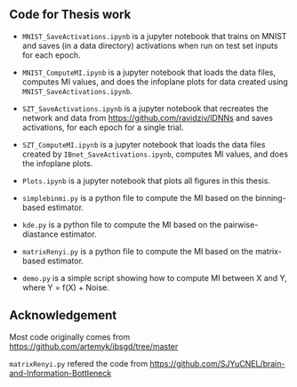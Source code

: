 ## Code for Thesis work

* `MNIST_SaveActivations.ipynb` is a jupyter notebook that trains on MNIST and saves (in a data directory) activations when run on test set inputs for each epoch.

* `MNIST_ComputeMI.ipynb` is a jupyter notebook that loads the data files, computes MI values, and does the infoplane plots for data created using `MNIST_SaveActivations.ipynb`.

* `SZT_SaveActivations.ipynb` is a jupyter notebook that recreates the network and data from https://github.com/ravidziv/IDNNs and saves activations, for each epoch for a single trial.

* `SZT_ComputeMI.ipynb` is a jupyter notebook that loads the data files created by `IBnet_SaveActivations.ipynb`, computes MI values, and does the infoplane plots.

* `Plots.ipynb` is a jupyter notebook that plots all figures in this thesis.

* `simplebinmi.py` is a python file to compute the MI based on the binning-based estimator.
* `kde.py` is a python file to compute the MI based on the pairwise-diastance estimator.
* `matrixRenyi.py` is a python file to compute the MI based on the matrix-based estimator.

* `demo.py` is a simple script showing how to compute MI between X and Y, where Y = f(X) + Noise.


## Acknowledgement

Most code originally comes from https://github.com/artemyk/ibsgd/tree/master

`matrixRenyi.py` refered the code from https://github.com/SJYuCNEL/brain-and-Information-Bottleneck


